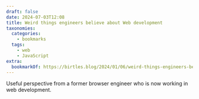 ```yaml
---
draft: false
date: 2024-07-03T12:08
title: Weird things engineers believe about Web development
taxonomies:
  categories:
    - bookmarks
  tags:
    - web
    - JavaScript
extra:
  bookmarkOf: https://birtles.blog/2024/01/06/weird-things-engineers-believe-about-development/
---
```

Useful perspective from a former browser engineer who is now working in web development.
